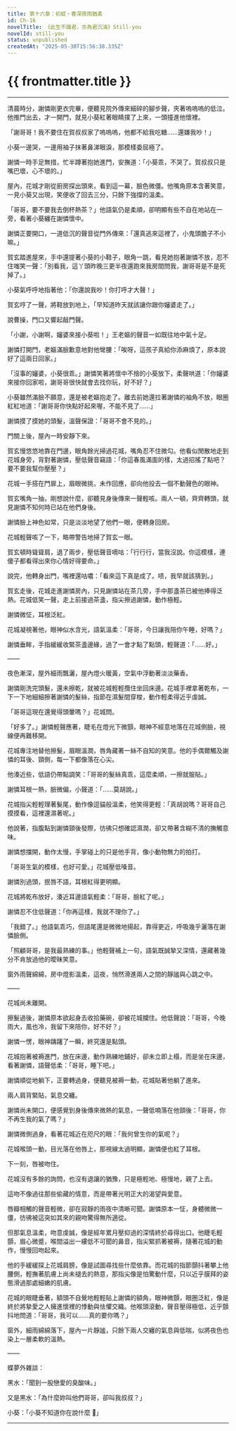 ```yaml
---
title: 第十六章：初綻・春深夜雨猶柔
id: Ch-16
novelTitle: 《此生不識君，亦為君沉淪》Still-you
novelId: still-you
status: unpublished
createdAt: "2025-05-30T15:56:38.335Z"
---
```


# {{ frontmatter.title }}

<script setup>
import { useData } from 'vitepress'
const { frontmatter } = useData()
// 如果需要 withBase，可以取消註解下一行
// import { withBase } from 'vitepress'
</script>

---

清晨時分，謝憐剛更衣完畢，便聽見院外傳來細碎的腳步聲，夾著嗚嗚嗚的低泣。他推門出去，才一開門，就見小葵紅著眼睛撲了上來，一頭撞進他懷裡。

「謝哥哥！我不要住在賀叔叔家了嗚嗚嗚，他都不給我吃糖……還嫌我吵！」

小葵一邊哭，一邊用袖子抹著鼻涕眼淚，那模樣委屈極了。

謝憐一時手足無措，忙半蹲著抱她進門，安撫道：「小葵乖，不哭了。賀叔叔只是嘴巴壞，心不壞的。」

屋內，花城才剛從廚房探出頭來，看到這一幕，臉色微僵。他嘴角原本含著笑意，一見小葵又出現，笑便收了回去三分，只餘下強撐的溫柔。

「哥哥，要不要我去倒杯熱茶？」他語氣仍是柔順，卻明顯有些不自在地站在一旁，看著小葵纏在謝憐懷中。

謝憐正要開口，一道低沉的聲音從門外傳來：「還真逃來這裡了，小鬼頭膽子不小嘛。」

賀玄踏進屋來，手中還提著小葵的小鞋子，眼角一跳，看見她抱著謝憐不放，忍不住嗤笑一聲：「別看我，這丫頭昨晚三更半夜還跑來我房間問我，謝哥哥是不是死掉了。」

小葵氣呼呼地指著他：「你還說我吵！你打呼才大聲！」

賀玄哼了一聲，將鞋放到地上，「早知道昨天就該讓你跟你嬸婆走了。」

說曹操，門口又響起敲門聲。

「小謝，小謝啊，嬸婆來接小葵啦！」王老嫗的聲音一如既往地中氣十足。

謝憐打開門，老嫗滿臉歉意地對他彎腰：「唉呀，這孩子真給你添麻煩了，原本說好了這兩日回家。」

「沒事的嬸婆，小葵很乖。」謝憐笑著將懷中不捨的小葵放下，柔聲哄道：「你嬸婆來接你回家啦，謝哥哥很快就會去找你玩，好不好？」

小葵雖然滿臉不願意，還是被老嫗抱走了。離去前她還拉著謝憐的袖角不放，眼圈紅紅地道：「謝哥哥你快點好起來喔，不能不見了……」

謝憐摸了摸她的頭髮，溫聲保證：「哥哥不會不見的。」

門關上後，屋內一時安靜下來。

賀玄慢悠悠地靠在門邊，眼角餘光掃過花城，嘴角忍不住微勾。他看似閒散地走到花城身旁，背對著謝憐，壓低聲音竊語：「你這春風滿面的樣，太過招搖了點吧？要不要我幫你壓壓？」

花城一手搭在門扉上，眉眼微挑，未作回應，卻向他投去一個不動聲色的眼神。

賀玄嘴角一抽，剛想說什麼，卻聽見身後傳來一聲輕咳。兩人一頓，齊齊轉頭，就見謝憐不知何時已站在他們身後。

謝憐臉上神色如常，只是淡淡地望了他們一眼，便轉身回房。

花城輕聲咳了一下，略帶警告地掃了賀玄一眼。

賀玄頓時聳聳肩，退了兩步，壓低聲音嘀咕：「行行行，當我沒說。你這模樣，連傻子都看得出來你心情好得要命。」

說完，他轉身出門，嘴裡還咕噥：「看來這下真是成了。啧，我早就該猜到。」

賀玄走後，花城走進謝憐房內，只見謝憐站在茶几旁，手中那盞茶已被他捧得泛熱。花城低笑一聲，走上前接過茶盞，指尖擦過謝憐，動作極輕。

謝憐微怔，耳根泛紅。

花城凝視著他，眼神似水含光，語氣溫柔：「哥哥，今日讓我陪你午睡，好嗎？」

謝憐垂眸，手指緩緩收緊茶盞邊緣，過了一會才點了點頭，輕聲道：「……好。」

——

夜色漸深，屋外細雨飄灑，屋內燈火暖黃，空氣中浮動著淡淡藥香。

謝憐剛洗完頭髮，還未擦乾，就被花城輕輕攬住坐回床邊。花城手裡拿著乾布，一下一下地細細擦著謝憐的髮絲，指節在濕髮間穿梭，動作輕柔得近乎虔誠。

「哥哥這現在還覺得頭暈嗎？」花城問。

「好多了。」謝憐輕聲應著，睫毛在燈光下微顫，眼神不經意地落在花城側臉，視線便再難移開。

花城專注地替他擦髮，眉眼溫潤，唇角藏著一絲不自知的笑意。他的手偶爾觸及謝憐的耳後、頸側，每一下都像落在心尖。

他湊近些，低語仍帶點調笑：「哥哥的髮絲真乖，這麼柔順，一擦就服貼。」

謝憐耳根一熱，臉微偏，小聲道：「……莫胡說。」

花城指尖輕輕理著髮尾，動作像逗貓般溫柔，他笑得更輕：「真胡說嗎？哥哥自己摸摸看，這裡還濕著呢。」

他說著，指腹點到謝憐頸後發際，彷彿只想確認濕潤，卻又帶著含糊不清的撫觸意味。

謝憐想擋開，動作太慢，手掌碰上的只是他手背，像小動物無力的拍打。

「哥哥生氣的模樣，也好可愛。」花城壓低嗓音。

謝憐別過頭，抿唇不語，耳根紅得更明顯。

花城將乾布放好，湊近耳邊語氣輕柔：「哥哥，臉紅了呢。」

謝憐忍不住低聲道：「你再這樣，我就不理你了。」

「我錯了。」他語氣乖巧，但語尾還是微微地揚起，靠得更近，呼吸幾乎灑落在謝憐臉側。

「照顧哥哥，是我最熟練的事。」他輕聲補上一句，語氣既誠摯又深情，還藏著幾分不肯放過他的曖昧笑意。

窗外雨聲綿綿，房中燈影溫柔，這夜，悄然滑進兩人之間的靜謐與心跳之中。

——

花城尚未離開。

擦髮過後，謝憐原本欲起身去收拾藥碗，卻被花城攔住。他低聲說：「哥哥，今晚雨大，風也冷，我留下來陪你，好不好？」

謝憐一愣，眼神躊躇了一瞬，終究還是點頭。

花城抱著被褥進門，放在床邊，動作熟練地鋪好，卻未立即上榻，而是坐在床邊，看著謝憐，語聲低柔：「哥哥，睡下吧。」

謝憐順從地躺下，正要轉過身，便聽見被褥一動，花城貼著他躺了進來。

兩人肩背緊貼，氣息交纏。

謝憐尚未開口，便感覺到身後傳來微熱的氣息，一聲低喃落在他頸後：「哥哥，你不再生我的氣了嗎？」

謝憐微側過身，看著花城近在咫尺的眼：「我何曾生你的氣呢？」

花城喉頭一動，目光落在他唇上，那視線太過明顯，謝憐便也紅了耳根。

下一刻，唇被吻住。

花城沒有多餘的詢問，也沒有退讓的猶豫，只是極輕地、極慢地，親了上去。

這吻不像過往那些偷藏的情意，而是帶著光明正大的渴望與愛意。

唇瓣相觸的聲音輕微，卻在寂靜的雨夜中清晰可聞。謝憐原本一怔，身體微微一僵，彷彿被這突如其來的親吻驚得無所適從。

但那氣息溫柔，吻意虔誠，像是經年累月壓抑過的深情終於尋得出口。他睫毛輕顫，眉心微蹙，喉間溢出一縷低不可聞的鼻音，指尖緊抓著被褥，隨著花城的動作，慢慢回吻起來。

他的手緩緩探上花城肩膀，像是試圖尋找些什麼依靠。而花城的指節顫抖著攀上他腰側，輕撫著肌膚上尚未褪去的熱意，那指尖像是怕驚動什麼，只以近乎膜拜的姿態滑過那處細嫩的肌膚。

花城的眼睫垂著，額頭不自覺地輕輕貼上謝憐的額角，眼神微顫，眼圈泛紅，像是終於將摯愛之人擁進懷裡的悸動與怯懼交織。他喉頭滾動，聲音壓得極低，近乎顫抖地問道：「哥哥，我可以……真的要你嗎？」

窗外，細雨綿綿落下，屋內一片靜謐，只餘下兩人交纏的氣息與低喘，似將夜色也染上一層柔軟的溫熱。

——

蝶夢外雜談：

黑水：「聞到一股戀愛的臭酸味。」

又是黑水：「為什麼妳叫他們哥哥，卻叫我叔叔？」

小葵：「小葵不知道你在說什麼 🎵」

---
